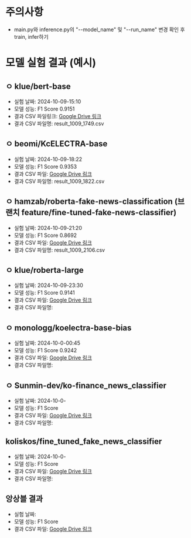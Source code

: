 # 주의사항
- main.py와 inference.py의 "--model_name" 및  "--run_name" 변경 확인 후 train, infer하기


# 모델 실험 결과 (예시)

## ㅇ klue/bert-base
- 실험 날짜: 2024-10-09-15:10
- 모델 성능: F1 Score 0.9151
- 결과 CSV 파일링크: [Google Drive 링크](https://drive.google.com/file/d/...)
- 결과 CSV 파일명: result_1009_1749.csv

## ㅇ beomi/KcELECTRA-base
- 실험 날짜: 2024-10-09-18:22
- 모델 성능: F1 Score 0.9353
- 결과 CSV 파일: [Google Drive 링크](https://drive.google.com/file/d/...)
- 결과 CSV 파일명: result_1009_1822.csv

## ㅇ hamzab/roberta-fake-news-classification (브랜치 feature/fine-tuned-fake-news-classifier)
- 실험 날짜: 2024-10-09-21:20
- 모델 성능: F1 Score 0.8692
- 결과 CSV 파일: [Google Drive 링크](https://drive.google.com/file/d/...)
- 결과 CSV 파일명: result_1009_2106.csv

## ㅇ klue/roberta-large
- 실험 날짜: 2024-10-09-23:30
- 모델 성능: F1 Score 0.9141
- 결과 CSV 파일: [Google Drive 링크](https://drive.google.com/file/d/...)
- 결과 CSV 파일명: 

## ㅇ monologg/koelectra-base-bias
- 실험 날짜: 2024-10-0-00:45
- 모델 성능: F1 Score 0.9242
- 결과 CSV 파일: [Google Drive 링크](https://drive.google.com/file/d/...)
- 결과 CSV 파일명: 

## ㅇ Sunmin-dev/ko-finance_news_classifier
- 실험 날짜: 2024-10-0-
- 모델 성능: F1 Score 
- 결과 CSV 파일: [Google Drive 링크](https://drive.google.com/file/d/...)
- 결과 CSV 파일명: 

## koliskos/fine_tuned_fake_news_classifier
- 실험 날짜: 2024-10-0-
- 모델 성능: F1 Score 
- 결과 CSV 파일: [Google Drive 링크](https://drive.google.com/file/d/...)
- 결과 CSV 파일명: 


## 앙상블 결과
- 실험 날짜: 
- 모델 성능: F1 Score
- 결과 CSV 파일: [Google Drive 링크](https://drive.google.com/file/d/...)